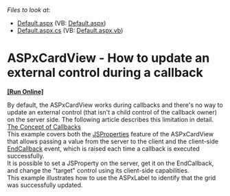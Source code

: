 <!-- default file list -->
*Files to look at*:

* [Default.aspx](./CS/WebSite/Default.aspx) (VB: [Default.aspx](./VB/WebSite/Default.aspx))
* [Default.aspx.cs](./CS/WebSite/Default.aspx.cs) (VB: [Default.aspx.vb](./VB/WebSite/Default.aspx.vb))
<!-- default file list end -->
# ASPxCardView - How to update an external control during a callback
<!-- run online -->
**[[Run Online]](https://codecentral.devexpress.com/t259293/)**
<!-- run online end -->


By default, the ASPxCardView works during callbacks and there's no way to update an external control (that isn't a child control of the callback owner) on the server side. The following article describes this limitation in detail.<br /><a href="https://www.devexpress.com/Support/Center/Question/Details/K18387">The Concept of Callbacks</a><br />This example covers both the <a href="https://documentation.devexpress.com/#AspNet/DevExpressWebASPxCardView_JSPropertiestopic">JSProperties</a> feature of the ASPxCardView that allows passing a value from the server to the client and the client-side <a href="https://documentation.devexpress.com/#AspNet/DevExpressWebScriptsASPxClientCardView_EndCallbacktopic">EndCallback</a> event, which is raised each time a callback is executed successfully.<br />It is possible to set a JSProperty on the server, get it on the EndCallback, and change the "target" control using its client-side capabilities.<br />This example illustrates how to use the ASPxLabel to identify that the grid was successfully updated. 

<br/>


